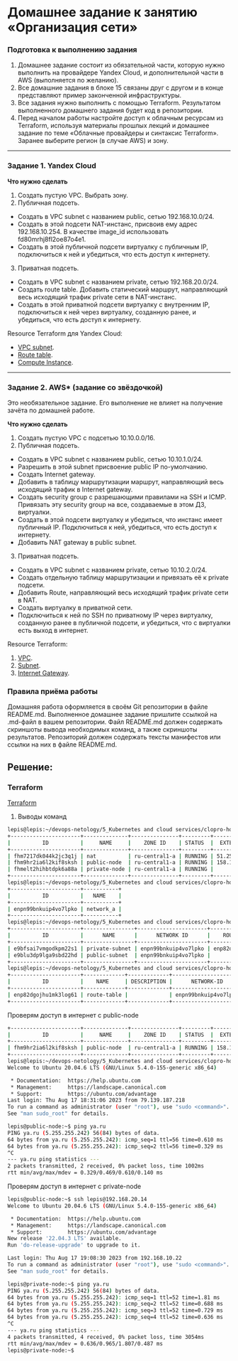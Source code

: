 # Домашнее задание к занятию «Организация сети»

### Подготовка к выполнению задания

1. Домашнее задание состоит из обязательной части, которую нужно выполнить на провайдере Yandex Cloud, и дополнительной части в AWS (выполняется по желанию). 
2. Все домашние задания в блоке 15 связаны друг с другом и в конце представляют пример законченной инфраструктуры.  
3. Все задания нужно выполнить с помощью Terraform. Результатом выполненного домашнего задания будет код в репозитории. 
4. Перед началом работы настройте доступ к облачным ресурсам из Terraform, используя материалы прошлых лекций и домашнее задание по теме «Облачные провайдеры и синтаксис Terraform». Заранее выберите регион (в случае AWS) и зону.

---
### Задание 1. Yandex Cloud 

**Что нужно сделать**

1. Создать пустую VPC. Выбрать зону.
2. Публичная подсеть.

 - Создать в VPC subnet с названием public, сетью 192.168.10.0/24.
 - Создать в этой подсети NAT-инстанс, присвоив ему адрес 192.168.10.254. В качестве image_id использовать fd80mrhj8fl2oe87o4e1.
 - Создать в этой публичной подсети виртуалку с публичным IP, подключиться к ней и убедиться, что есть доступ к интернету.
3. Приватная подсеть.
 - Создать в VPC subnet с названием private, сетью 192.168.20.0/24.
 - Создать route table. Добавить статический маршрут, направляющий весь исходящий трафик private сети в NAT-инстанс.
 - Создать в этой приватной подсети виртуалку с внутренним IP, подключиться к ней через виртуалку, созданную ранее, и убедиться, что есть доступ к интернету.

Resource Terraform для Yandex Cloud:

- [VPC subnet](https://registry.terraform.io/providers/yandex-cloud/yandex/latest/docs/resources/vpc_subnet).
- [Route table](https://registry.terraform.io/providers/yandex-cloud/yandex/latest/docs/resources/vpc_route_table).
- [Compute Instance](https://registry.terraform.io/providers/yandex-cloud/yandex/latest/docs/resources/compute_instance).

---
### Задание 2. AWS* (задание со звёздочкой)

Это необязательное задание. Его выполнение не влияет на получение зачёта по домашней работе.

**Что нужно сделать**

1. Создать пустую VPC с подсетью 10.10.0.0/16.
2. Публичная подсеть.

 - Создать в VPC subnet с названием public, сетью 10.10.1.0/24.
 - Разрешить в этой subnet присвоение public IP по-умолчанию.
 - Создать Internet gateway.
 - Добавить в таблицу маршрутизации маршрут, направляющий весь исходящий трафик в Internet gateway.
 - Создать security group с разрешающими правилами на SSH и ICMP. Привязать эту security group на все, создаваемые в этом ДЗ, виртуалки.
 - Создать в этой подсети виртуалку и убедиться, что инстанс имеет публичный IP. Подключиться к ней, убедиться, что есть доступ к интернету.
 - Добавить NAT gateway в public subnet.
3. Приватная подсеть.
 - Создать в VPC subnet с названием private, сетью 10.10.2.0/24.
 - Создать отдельную таблицу маршрутизации и привязать её к private подсети.
 - Добавить Route, направляющий весь исходящий трафик private сети в NAT.
 - Создать виртуалку в приватной сети.
 - Подключиться к ней по SSH по приватному IP через виртуалку, созданную ранее в публичной подсети, и убедиться, что с виртуалки есть выход в интернет.

Resource Terraform:

1. [VPC](https://registry.terraform.io/providers/hashicorp/aws/latest/docs/resources/vpc).
1. [Subnet](https://registry.terraform.io/providers/hashicorp/aws/latest/docs/resources/subnet).
1. [Internet Gateway](https://registry.terraform.io/providers/hashicorp/aws/latest/docs/resources/internet_gateway).

### Правила приёма работы

Домашняя работа оформляется в своём Git репозитории в файле README.md. Выполненное домашнее задание пришлите ссылкой на .md-файл в вашем репозитории.
Файл README.md должен содержать скриншоты вывода необходимых команд, а также скриншоты результатов.
Репозиторий должен содержать тексты манифестов или ссылки на них в файле README.md.

## Решение:  
### Terraform
[Terraform](https://github.com/Lepisok/devops-netology/tree/main/5_Kubernetes%20and%20cloud%20services/clopro-homeworks_1/src)
1. Выводы команд
```bash
lepis@lepis:~/devops-netology/5_Kubernetes and cloud services/clopro-homeworks_1/src$ yc compute instance list
+----------------------+--------------+---------------+---------+----------------+----------------+
|          ID          |     NAME     |    ZONE ID    | STATUS  |  EXTERNAL IP   |  INTERNAL IP   |
+----------------------+--------------+---------------+---------+----------------+----------------+
| fhm7217dk044k2jc3q1j | nat          | ru-central1-a | RUNNING | 51.250.83.154  | 192.168.10.254 |
| fhm9hr2ia6l2kif8sksh | public-node  | ru-central1-a | RUNNING | 158.160.118.62 | 192.168.10.33  |
| fhmelt2hihbtdpk6a88a | private-node | ru-central1-a | RUNNING |                | 192.168.20.22  |
+----------------------+--------------+---------------+---------+----------------+----------------+
lepis@lepis:~/devops-netology/5_Kubernetes and cloud services/clopro-homeworks_1/src$ yc vpc network list
+----------------------+-----------+
|          ID          |   NAME    |
+----------------------+-----------+
| enpn99bnkuip4vo7lpko | network_a |
+----------------------+-----------+
lepis@lepis:~/devops-netology/5_Kubernetes and cloud services/clopro-homeworks_1/src$ yc vpc subnet list
+----------------------+----------------+----------------------+----------------------+---------------+-------------------+
|          ID          |      NAME      |      NETWORK ID      |    ROUTE TABLE ID    |     ZONE      |       RANGE       |
+----------------------+----------------+----------------------+----------------------+---------------+-------------------+
| e9bfsai7vmgodkpm22s1 | private-subnet | enpn99bnkuip4vo7lpko | enp82dgojhu1mk3log61 | ru-central1-a | [192.168.20.0/24] |
| e9blu3dp9lga9sbd22hd | public-subnet  | enpn99bnkuip4vo7lpko |                      | ru-central1-a | [192.168.10.0/24] |
+----------------------+----------------+----------------------+----------------------+---------------+-------------------+
lepis@lepis:~/devops-netology/5_Kubernetes and cloud services/clopro-homeworks_1/src$ yc vpc route-tables list
+----------------------+-------------+-------------+----------------------+
|          ID          |    NAME     | DESCRIPTION |      NETWORK-ID      |
+----------------------+-------------+-------------+----------------------+
| enp82dgojhu1mk3log61 | route-table |             | enpn99bnkuip4vo7lpko |
+----------------------+-------------+-------------+----------------------+
```
Проверям доступ в интернет с public-node
```bash
+----------------------+--------------+---------------+---------+----------------+----------------+
|          ID          |     NAME     |    ZONE ID    | STATUS  |  EXTERNAL IP   |  INTERNAL IP   |
+----------------------+--------------+---------------+---------+----------------+----------------+
| fhm9hr2ia6l2kif8sksh | public-node  | ru-central1-a | RUNNING | 158.160.118.62 | 192.168.10.33  |
+----------------------+--------------+---------------+---------+----------------+----------------+
lepis@lepis:~/devops-netology/5_Kubernetes and cloud services/clopro-homeworks_1/src$ ssh lepis@158.160.118.62
Welcome to Ubuntu 20.04.6 LTS (GNU/Linux 5.4.0-155-generic x86_64)

 * Documentation:  https://help.ubuntu.com
 * Management:     https://landscape.canonical.com
 * Support:        https://ubuntu.com/advantage
Last login: Thu Aug 17 18:31:06 2023 from 79.139.187.218
To run a command as administrator (user "root"), use "sudo <command>".
See "man sudo_root" for details.

lepis@public-node:~$ ping ya.ru
PING ya.ru (5.255.255.242) 56(84) bytes of data.
64 bytes from ya.ru (5.255.255.242): icmp_seq=1 ttl=56 time=0.610 ms
64 bytes from ya.ru (5.255.255.242): icmp_seq=2 ttl=56 time=0.329 ms
^C
--- ya.ru ping statistics ---
2 packets transmitted, 2 received, 0% packet loss, time 1002ms
rtt min/avg/max/mdev = 0.329/0.469/0.610/0.140 ms
```
Проверям доступ в интернет с private-node
```bash
lepis@public-node:~$ ssh lepis@192.168.20.14
Welcome to Ubuntu 20.04.6 LTS (GNU/Linux 5.4.0-155-generic x86_64)

 * Documentation:  https://help.ubuntu.com
 * Management:     https://landscape.canonical.com
 * Support:        https://ubuntu.com/advantage
New release '22.04.3 LTS' available.
Run 'do-release-upgrade' to upgrade to it.

Last login: Thu Aug 17 19:08:30 2023 from 192.168.10.22
To run a command as administrator (user "root"), use "sudo <command>".
See "man sudo_root" for details.

lepis@private-node:~$ ping ya.ru
PING ya.ru (5.255.255.242) 56(84) bytes of data.
64 bytes from ya.ru (5.255.255.242): icmp_seq=1 ttl=52 time=1.81 ms
64 bytes from ya.ru (5.255.255.242): icmp_seq=2 ttl=52 time=0.688 ms
64 bytes from ya.ru (5.255.255.242): icmp_seq=3 ttl=52 time=0.729 ms
64 bytes from ya.ru (5.255.255.242): icmp_seq=4 ttl=52 time=0.636 ms
^C
--- ya.ru ping statistics ---
4 packets transmitted, 4 received, 0% packet loss, time 3054ms
rtt min/avg/max/mdev = 0.636/0.965/1.807/0.487 ms
lepis@private-node:~$ 
```